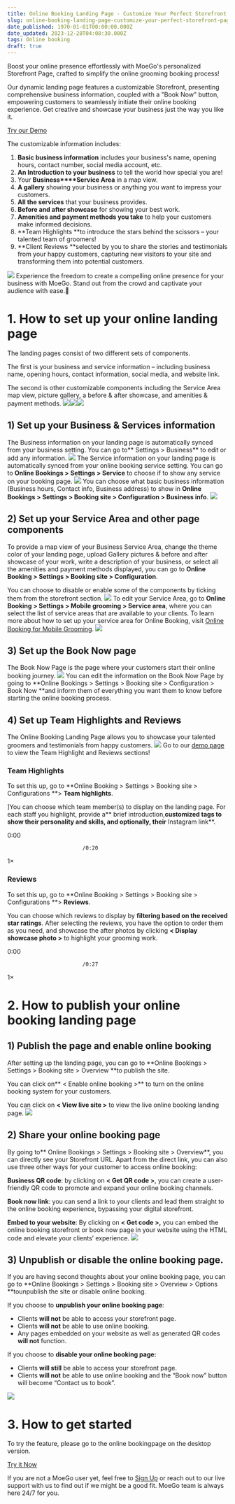 ```yaml
---
title: Online Booking Landing Page - Customize Your Perfect Storefront Page with Ease (Copy)
slug: online-booking-landing-page-customize-your-perfect-storefront-page-with-ease-copy
date_published: 1970-01-01T00:00:00.000Z
date_updated: 2023-12-28T04:08:30.000Z
tags: Online booking
draft: true
---
```


Boost your online presence effortlessly with MoeGo's personalized Storefront Page, crafted to simplify the online grooming booking process! 

Our dynamic landing page features a customizable Storefront, presenting comprehensive business information, coupled with a "Book Now" button, empowering customers to seamlessly initiate their online booking experience. Get creative and showcase your business just the way you like it.

[Try our Demo](https://booking.moego.pet/ol/landing?name=CrazyCutePetSpa)

The customizable information includes:

1. **Basic business information** includes your business's name, opening hours, contact number, social media account, etc.
2. **An Introduction to your business** to tell the world how special you are!
3. Your **Business****Service Area** in a map view.
4. **A gallery** showing your business or anything you want to impress your customers.
5. **All the services** that your business provides.
6. **Before and after showcase** for showing your best work.
7. **Amenities and payment methods you take** to help your customers make informed decisions.
8. **Team Highlights **to introduce the stars behind the scissors – your talented team of groomers!
9. **Client Reviews **selected by you to share the stories and testimonials from your happy customers, capturing new visitors to your site and transforming them into potential customers.

![](__GHOST_URL__/content/images/2023/12/CleanShot-2023-12-27-at-19.52.44-1.gif)
Experience the freedom to create a compelling online presence for your business with MoeGo. Stand out from the crowd and captivate your audience with ease.🎉

# 1. How to set up your online landing page

The landing pages consist of two different sets of components.

The first is your business and service information – including business name, opening hours, contact information, social media, and website link.

The second is other customizable components including the Service Area map view, picture gallery, a before & after showcase, and amenities & payment methods.
![](__GHOST_URL__/content/images/2023/12/Online-Booking-Landing-Page.png)![](__GHOST_URL__/content/images/2023/12/Online-Booking-Landing-Page-2.png)![](__GHOST_URL__/content/images/2023/12/Online-Booking-Landing-Page-4---new--2-.png)
## 1) Set up your Business & Services information

The Business information on your landing page is automatically synced from your business setting. You can go to** Settings > Business** to edit or add any information.
![](__GHOST_URL__/content/images/2023/07/CleanShot-2023-07-19-at-22.29.15-20230719-143041.gif)
The Service information on your landing page is automatically synced from your online booking service setting. You can go to **Online Bookings > Settings > Service** to choose if to show any service on your booking page.
![](__GHOST_URL__/content/images/2023/07/CleanShot-2023-07-19-at-22.54.58-20230719-145630-1.gif)
You can choose what basic business information (Business hours, Contact info, Business address)  to show in **Online Bookings > Settings > Booking site > Configuration **>** Business info**.
![](__GHOST_URL__/content/images/2023/07/CleanShot-2023-07-19-at-22.36.48-20230719-143919.gif)
## 2) Set up your Service Area and other page components

To provide a map view of your Business Service Area, change the theme color of your landing page, upload Gallery pictures & before and after showcase of your work, write a description of your business, or select all the amenities and payment methods displayed, you can go to **Online Booking > Settings > Booking site > Configuration**.

You can choose to disable or enable some of the components by ticking them from the storefront section.
![](__GHOST_URL__/content/images/2023/12/CleanShot-2023-12-08-at-11.59.58-1.gif)
To edit your Service Area, go to **Online Booking > Settings > Mobile grooming > Service area**, where you can select the list of service areas that are available to your clients. To learn more about how to set up your service area for Online Booking, visit [Online Booking for Mobile Grooming](__GHOST_URL__/online-booking-for-mobile-grooming/). 
![](__GHOST_URL__/content/images/2023/12/CleanShot-2023-12-08-at-12.01.48.gif)
## 3) Set up the Book Now page

The Book Now Page is the page where your customers start their online booking journey.
![](__GHOST_URL__/content/images/2023/07/CleanShot-2023-07-19-at-22.58.33-20230719-145925.gif)
You can edit the information on the Book Now Page by going to **Online Bookings > Settings > Booking site > Configuration > Book Now **and inform them of everything you want them to know before starting the online booking process.

## 4) Set up Team Highlights and Reviews

The Online Booking Landing Page allows you to showcase your talented groomers and testimonials from happy customers. 
![](__GHOST_URL__/content/images/2023/12/CleanShot-2023-12-27-at-19.52.44.gif)
Go to our [demo page](https://booking.moego.pet/ol/landing?name=CrazyCutePetSpa) to view the Team Highlight and Reviews sections!

### Team Highlights

To set this up, go to **Online Booking > Settings > Booking site > Configurations **> **Team highlights**. 

]You can choose which team member(s) to display on the landing page. For each staff you highlight, provide a** brief introduction,****customized tags** to show their personality and skills, and optionally, their** Instagram link**. 

0:00

                            /0:20
1×

### Reviews

To set this up, go to **Online Booking > Settings > Booking site > Configurations **> **Reviews**. 

You can choose which reviews to display by **filtering based on the received star ratings**. After selecting the reviews, you have the option to order them as you need, and showcase the after photos by clicking **< Display showcase photo >** to highlight your grooming work.

0:00

                            /0:27
1×

# 2. How to publish your online booking landing page

## 1) Publish the page and enable online booking

After setting up the landing page, you can go to **Online Bookings > Settings > Booking site > Overview **to publish the site.

You can click on** < Enable online booking >** to turn on the online booking system for your customers.

You can click on **< View live site >** to view the live online booking landing page.
![](__GHOST_URL__/content/images/2023/07/CleanShot-2023-07-24-at-20.59.38.gif)
## 2) Share your online booking page

By going to** Online Bookings > Settings > Booking site > Overview**, you can directly see your Storefront URL. Apart from the direct link, you can also use three other ways for your customer to access online booking:

**Business QR code**: by clicking on **< Get QR code >**, you can create a user-friendly QR code to promote and expand your online booking channels.

**Book now link**: you can send a link to your clients and lead them straight to the online booking experience, bypassing your digital storefront.

**Embed to your website**: By clicking on **< Get code >,** you can embed the online booking storefront or book now page in your website using the HTML code and elevate your clients’ experience.
![](__GHOST_URL__/content/images/2023/07/CleanShot-2023-07-20-at-00.08.08-20230719-160951--1-.gif)
## 3) Unpublish or disable the online booking page.

If you are having second thoughts about your online booking page, you can go to **Online Bookings > Settings > Booking site > Overview > Options **tounpublish the site or disable online booking.

If you choose to **unpublish your online booking page**:

- Clients **will not** be able to access your storefront page.
- Clients **will not** be able to use online booking.
- Any pages embedded on your website as well as generated QR codes **will not** function.

If you choose to **disable your online booking page:**

- Clients **will still** be able to access your storefront page.
- Clients **will not** be able to use online booking and the “Book now” button will become “Contact us to book”.

![](__GHOST_URL__/content/images/2023/07/image-13.png)
# 3. How to get started

To try the feature, please go to the online bookingpage on the desktop version.

[Try it Now](https://go.moego.pet/online_booking/new_settings/landing_page/overview)

If you are not a MoeGo user yet, feel free to [Sign Up](https://go.moego.pet/sign_up?ref=wiki.moego.pet) or reach out to our live support with us to find out if we might be a good fit. MoeGo team is always here 24/7 for you.

